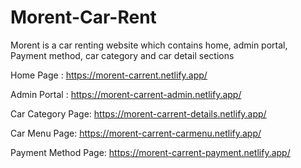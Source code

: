 # Morent-Car-Rent
Morent is a car renting website which contains home, admin portal, Payment method, car category and car detail sections

Home Page : https://morent-carrent.netlify.app/

Admin Portal : https://morent-carrent-admin.netlify.app/

Car Category Page: https://morent-carrent-details.netlify.app/

Car Menu Page: https://morent-carrent-carmenu.netlify.app/

Payment Method Page: https://morent-carrent-payment.netlify.app/
